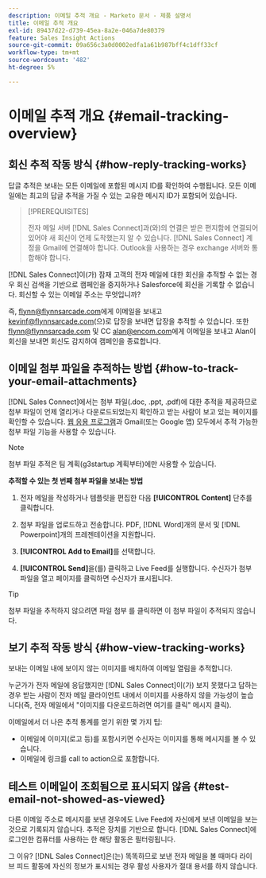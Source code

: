```yaml
---
description: 이메일 추적 개요 - Marketo 문서 - 제품 설명서
title: 이메일 추적 개요
exl-id: 89437d22-d739-45ea-8a2e-046a7de80379
feature: Sales Insight Actions
source-git-commit: 09a656c3a0d0002edfa1a61b987bff4c1dff33cf
workflow-type: tm+mt
source-wordcount: '482'
ht-degree: 5%

---
```


# 이메일 추적 개요 {#email-tracking-overview}

## 회신 추적 작동 방식 {#how-reply-tracking-works}

답글 추적은 보내는 모든 이메일에 포함된 메시지 ID를 확인하여 수행됩니다. 모든 이메일에는 최고의 답글 추적을 가질 수 있는 고유한 메시지 ID가 포함되어 있습니다.

>[!PREREQUISITES]
>
>전자 메일 서버 [!DNL Sales Connect]과(와)의 연결은 받은 편지함에 연결되어 있어야 새 회신이 언제 도착했는지 알 수 있습니다. [!DNL Sales Connect] 계정을 Gmail에 연결해야 합니다. Outlook을 사용하는 경우 exchange 서버와 통합해야 합니다.

[!DNL Sales Connect]이(가) 잠재 고객의 전자 메일에 대한 회신을 추적할 수 없는 경우 회신 검색을 기반으로 캠페인을 중지하거나 Salesforce에 회신을 기록할 수 없습니다. 회신할 수 있는 이메일 주소는 무엇입니까?

즉, <flynn@flynnsarcade.com>에게 이메일을 보내고 <kevinf@flynnsarcade.com>(으)로 답장을 보내면 답장을 추적할 수 있습니다. 또한 <flynn@flynnsarcade.com> 및 CC <alan@encom.com>에게 이메일을 보내고 Alan이 회신을 보내면 회신도 감지하여 캠페인을 종료합니다.

## 이메일 첨부 파일을 추적하는 방법 {#how-to-track-your-email-attachments}

[!DNL Sales Connect]에서는 첨부 파일(.doc, .ppt, .pdf)에 대한 추적을 제공하므로 첨부 파일이 언제 열리거나 다운로드되었는지 확인하고 받는 사람이 보고 있는 페이지를 확인할 수 있습니다. [웹 응용 프로그램](https://toutapp.com/login)과 Gmail(또는 Google 앱) 모두에서 추적 가능한 첨부 파일 기능을 사용할 수 있습니다.

>[!NOTE]
>
>첨부 파일 추적은 팀 계획(g3startup 계획부터)에만 사용할 수 있습니다.

**추적할 수 있는 첫 번째 첨부 파일을 보내는 방법**

1. 전자 메일을 작성하거나 템플릿을 편집한 다음 **[!UICONTROL Content]** 단추를 클릭합니다.

1. 첨부 파일을 업로드하고 전송합니다. PDF, [!DNL Word]개의 문서 및 [!DNL Powerpoint]개의 프레젠테이션을 지원합니다.

1. **[!UICONTROL Add to Email]**&#x200B;를 선택합니다.

1. **[!UICONTROL Send]**&#x200B;을(를) 클릭하고 Live Feed를 실행합니다. 수신자가 첨부 파일을 열고 페이지를 클릭하면 수신자가 표시됩니다.

>[!TIP]
>
>첨부 파일을 추적하지 않으려면 파일 첨부 를 클릭하면 이 첨부 파일이 추적되지 않습니다.

## 보기 추적 작동 방식 {#how-view-tracking-works}

보내는 이메일 내에 보이지 않는 이미지를 배치하여 이메일 열림을 추적합니다.

누군가가 전자 메일에 응답했지만 [!DNL Sales Connect]이(가) 보지 못했다고 답하는 경우 받는 사람이 전자 메일 클라이언트 내에서 이미지를 사용하지 않을 가능성이 높습니다(즉, 전자 메일에서 &quot;이미지를 다운로드하려면 여기를 클릭&quot; 메시지 클릭).

이메일에서 더 나은 추적 통계를 얻기 위한 몇 가지 팁:

* 이메일에 이미지(로고 등)를 포함시키면 수신자는 이미지를 통해 메시지를 볼 수 있습니다.
* 이메일에 링크를 call to action으로 포함합니다.

## 테스트 이메일이 조회됨으로 표시되지 않음 {#test-email-not-showed-as-viewed}

다른 이메일 주소로 메시지를 보낸 경우에도 Live Feed에 자신에게 보낸 이메일을 보는 것으로 기록되지 않습니다. 추적은 장치를 기반으로 합니다. [!DNL Sales Connect]에 로그인한 컴퓨터를 사용하는 한 해당 활동은 필터링됩니다.

그 이유? [!DNL Sales Connect]은(는) 똑똑하므로 보낸 전자 메일을 볼 때마다 라이브 피드 활동에 자신의 정보가 표시되는 경우 활성 사용자가 절대 용서를 하지 않습니다.
